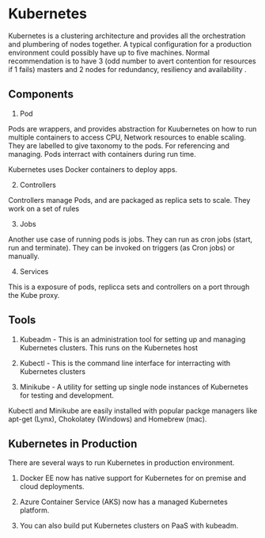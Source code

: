 # Kubernetes

Kubernetes is a clustering architecture and provides all the orchestration and plumbering of nodes together. A typical configuration for a production environment could possibly have up to five machines. Normal recommendation is to have 3 (odd number to avert contention for resources if 1 fails) masters and 2 nodes for redundancy, resiliency and availability .

## Components

1. Pod 

Pods are wrappers, and provides abstraction for Kuubernetes on how to run  multiple containers to access CPU, Network resources to enable scaling. They are labelled to give  taxonomy to the pods. For referencing and managing. Pods interract with containers during run time.

Kubernetes uses Docker containers to deploy apps.

2. Controllers

Controllers manage Pods, and are packaged as replica sets to scale. They work on a set of rules

3. Jobs

Another use case of running pods is jobs. They can run as cron jobs (start, run and terminate). They can be invoked on triggers (as Cron jobs) or manually.

4. Services

This is a exposure of pods, replicca sets and controllers on a port through the Kube proxy.


## Tools 

1. Kubeadm  - This is an administration tool for setting up and managing Kubernetes clusters. This runs on the Kubernetes host

2. Kubectl - This is the command line interface for interracting with Kubernetes clusters

3. Minikube - A utility for setting up single node instances of Kubernetes for testing and development.


Kubectl and Minikube are easily installed with popular packge managers like apt-get (Lynx), Chokolatey (Windows) and Homebrew (mac). 


## Kubernetes in Production 

There are several ways to run Kubernetes in production environment.

1. Docker EE now has native support for Kubernetes for on premise and cloud deployments.

2. Azure Container Service (AKS) now has a managed Kubernetes platform.

3. You can also build put Kubernetes clusters on PaaS with kubeadm.
